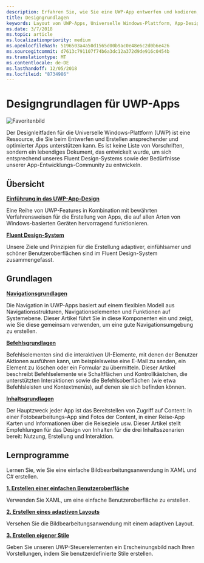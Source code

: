 ```yaml
---
description: Erfahren Sie, wie Sie eine UWP-App entwerfen und kodieren, die eine einfache Navigation besitzt und auf vielen Geräten und Bildschirmen verschiedener Größen großartig aussieht.
title: Designgrundlagen
keywords: Layout von UWP-Apps, Universelle Windows-Plattform, App-Design, Schnittstelle
ms.date: 3/7/2018
ms.topic: article
ms.localizationpriority: medium
ms.openlocfilehash: 5196503a4a50d1565d00b9ac0e48e6c2d0b6e426
ms.sourcegitcommit: d7613c791107f74b6a3dc12a372d9de916c0454b
ms.translationtype: MT
ms.contentlocale: de-DE
ms.lasthandoff: 12/05/2018
ms.locfileid: "8734986"
---
```

# <a name="design-basics-for-uwp-apps"></a>Designgrundlagen für UWP-Apps

![Favoritenbild](images/header-design-basics.svg)

Der Designleitfaden für die Universelle Windows-Plattform (UWP) ist eine Ressource, die Sie beim Entwerfen und Erstellen ansprechender und optimierter Apps unterstützen kann. Es ist keine Liste von Vorschriften, sondern ein lebendiges Dokument, das entwickelt wurde, um sich entsprechend unseres Fluent Design-Systems sowie der Bedürfnisse unserer App-Entwicklungs-Community zu entwickeln. 

## <a name="overview"></a>Übersicht

[**Einführung in das UWP-App-Design**](design-and-ui-intro.md)

Eine Reihe von UWP-Features in Kombination mit bewährten Verfahrensweisen für die Erstellung von Apps, die auf allen Arten von Windows-basierten Geräten hervorragend funktionieren.

[**Fluent Design-System**](../fluent-design-system/index.md)

Unsere Ziele und Prinzipien für die Erstellung adaptiver, einfühlsamer und schöner Benutzeroberflächen sind im Fluent Design-System zusammengefasst.

## <a name="basics"></a>Grundlagen

[**Navigationsgrundlagen**](navigation-basics.md)

Die Navigation in UWP-Apps basiert auf einem flexiblen Modell aus Navigationsstrukturen, Navigationselementen und Funktionen auf Systemebene. Dieser Artikel führt Sie in diese Komponenten ein und zeigt, wie Sie diese gemeinsam verwenden, um eine gute Navigationsumgebung zu erstellen.

[**Befehlsgrundlagen**](commanding-basics.md)

Befehlselementen sind die interaktiven UI-Elemente, mit denen der Benutzer Aktionen ausführen kann, um beispielsweise eine E-Mail zu senden, ein Element zu löschen oder ein Formular zu übermitteln. Dieser Artikel beschreibt Befehlselemente wie Schaltflächen und Kontrollkästchen, die unterstützten Interaktionen sowie die Befehlsoberflächen (wie etwa Befehlsleisten und Kontextmenüs), auf denen sie sich befinden können.

[**Inhaltsgrundlagen**](content-basics.md)

Der Hauptzweck jeder App ist das Bereitstellen von Zugriff auf Content: In einer Fotobearbeitungs-App sind Fotos der Content, in einer Reise-App Karten und Informationen über die Reiseziele usw. Dieser Artikel stellt Empfehlungen für das Design von Inhalten für die drei Inhaltsszenarien bereit: Nutzung, Erstellung und Interaktion.

## <a name="tutorials"></a>Lernprogramme

Lernen Sie, wie Sie eine einfache Bildbearbeitungsanwendung in XAML und C# erstellen.
<!-- <img src="images/landing-page/photolab-50.png" style="{height: 339px}" alt=" " /> -->

[**1. Erstellen einer einfachen Benutzeroberfläche**](xaml-basics-ui.md)

Verwenden Sie XAML, um eine einfache Benutzeroberfläche zu erstellen.

[**2. Erstellen eines adaptiven Layouts**](xaml-basics-adaptive-layout.md)

Versehen Sie die Bildbearbeitungsanwendung mit einem adaptiven Layout.

[**3. Erstellen eigener Stile**](xaml-basics-style.md)

Geben Sie unseren UWP-Steuerelementen ein Erscheinungsbild nach Ihren Vorstellungen, indem Sie benutzerdefinierte Stile erstellen.